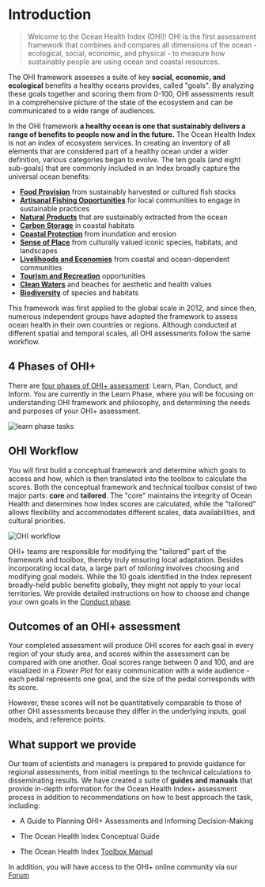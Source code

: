 # Introduction

> Welcome to the Ocean Health Index (OHI)! OHI is the first assessment framework that combines and compares all dimensions of the ocean - ecological, social, economic, and physical - to measure how sustainably people are using ocean and coastal resources.

The OHI framework assesses a suite of key **social, economic, and ecological** benefits a healthy oceans provides, called "goals". By analyzing these goals together and scoring them from 0-100, OHI assessments result in a comprehensive picture of the state of the ecosystem and can be communicated to a wide range of audiences.

In the OHI framework **a healthy ocean is one that sustainably delivers a range of benefits to people now and in the future.** The Ocean Health Index is not an index of ecosystem services. In creating an inventory of all elements that are considered part of a healthy ocean under a wider definition, various categories began to evolve. The ten goals (and eight sub-goals) that are commonly included in an Index broadly capture the universal ocean benefits:

- [**Food Provision**](http://ohi-science.org/learn/#food-provision) from sustainably harvested or cultured fish stocks
- [**Artisanal Fishing Opportunities**](http://ohi-science.org/new-site/learn/#artisanal-fishing-opportunities) for local communities to engage in sustainable practices
- [**Natural Products**](http://ohi-science.org/learn/#natural-products) that are sustainably extracted from the ocean
- [**Carbon Storage**](http://ohi-science.org/learn/#carbon-storage) in coastal habitats
- [**Coastal Protection**](http://ohi-science.org/learn/#coastal-protection) from inundation and erosion
- [**Sense of Place**](http://ohi-science.org/learn/#sense-of-place) from culturally valued iconic species, habitats, and landscapes
- [**Livelihoods and Economies**](http://ohi-science.org/learn/#coastal-livelihoods-and-economies) from coastal and ocean-dependent communities
- [**Tourism and Recreation**](http://ohi-science.org/learn/#tourism-and-recreation) opportunities
- [**Clean Waters**](http://ohi-science.org/learn/#clean-waters) and beaches for aesthetic and health values
- [**Biodiversity**](http://ohi-science.org/learn/#biodiversity) of species and habitats

This framework was first applied to the global scale in 2012, and since then, numerous independent groups have adopted the framework to assess ocean health in their own countries or regions. Although conducted at different spatial and temporal scales, all OHI assessments follow the same workflow.

## 4 Phases of OHI+

There are [four phases of OHI+ assessment](http://ohi-science.org/new-site/phases/): Learn, Plan, Conduct, and Inform. You are currently in the Learn Phase, where you will be focusing on understanding OHI framework and philosophy, and determining the needs and purposes of your OHI+ assessment. 

![learn phase tasks](https://docs.google.com/drawings/d/1coG1ir10s2gBs0rleLjISlQUywf8Uc3v8PAyovAKK2o/pub?w=960&h=720)

## OHI Workflow

You will first build a conceptual framework and determine which goals to access and how, which is then translated into the toolbox to calculate the scores. Both the conceptual framework and technical toolbox consist of two major parts: **core** and **tailored**. The "core" maintains the integrity of Ocean Health and determines how Index scores are calculated, while the "tailored" allows flexibility and accommodates different scales, data availabilities, and cultural priorities.

![OHI workflow](https://docs.google.com/drawings/d/1cv0dUUwHjCFVxw7fZTpnuHZEgRO1LX6nHMCOCra-ZhQ/pub?w=960&h=500)

OHI+ teams are responsible for modifying the "tailored" part of the framework and toolbox, thereby truly ensuring local adaptation. Besides incorporating local data, a large part of _tailoring_ involves choosing and modifying goal models. While the 10 goals identified in the Index represent broadly-held public benefits globally, they might not apply to your local territories. We provide detailed instructions on how to choose and change your own goals in the [Conduct phase](/manual/).

## Outcomes of an OHI+ assessment

Your completed assessment will produce OHI scores for each goal in every region of your study area, and scores within the assessment can be compared with one another. Goal scores range between 0 and 100, and are visualized in a _Flower Plot_ for easy communication with a wide audience - each pedal represents one goal, and the size of the pedal corresponds with its score. 

However, these scores will not be quantitatively comparable to those of other OHI assessments because they differ in the underlying inputs, goal models, and reference points.

## What support we provide

Our team of scientists and managers is prepared to provide guidance for regional assessments, from initial meetings to the technical calculations to disseminating results. We have created a suite of **guides and manuals** that provide in-depth information for the Ocean Health Index+ assessment process in addition to recommendations on how to best approach the task, including:

* A Guide to Planning OHI+ Assessments and Informing Decision-Making

* The Ocean Health Index Conceptual Guide

* The Ocean Health Index [Toolbox Manual](/manual/)

In addition, you will have access to the OHI+ online community via our [Forum](/forum/)
